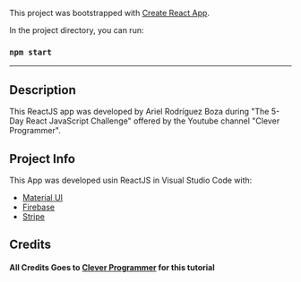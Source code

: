 This project was bootstrapped with [Create React App](https://github.com/facebook/create-react-app).

In the project directory, you can run:

### `npm start`

<hr/>

## Description

This ReactJS app was developed by Ariel Rodríguez Boza during "The 5-Day React JavaScript Challenge" offered by the Youtube channel "Clever Programmer".

## Project Info

This App was developed usin ReactJS in Visual Studio Code with:

<ul>
    <li><a href='https://material-ui.com/'>Material UI</a></li>
    <li><a href='https://firebase.google.com/'>Firebase</a></li>
    <li><a href='https://stripe.com/'>Stripe</a></li>
</ul>

## Credits

#### All Credits Goes to <a href='https://www.youtube.com/c/CleverProgrammer'>Clever Programmer</a> for this tutorial
